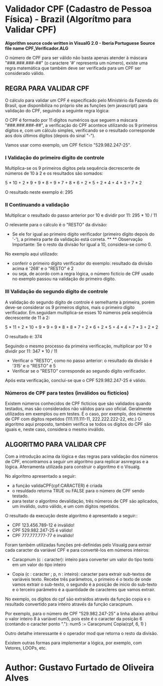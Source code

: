 # Validador CPF (Cadastro de Pessoa Física) - Brazil (Algorítmo para Validar CPF)

**Algorithm source code written in VisualG 2.0 - Iberia Portuguese**
**Source file name CPF_Verificador.ALG**

O número de CPF para ser válido não basta apenas atender à máscara "###.###.###-##" (o caractere '#' representa um número), existe uma regra matemática que também deve ser verificada para um CPF ser considerado válido.

## REGRA PARA VALIDAR CPF
O cálculo para validar um CPF é especificado pelo Ministério da Fazenda do Brasil, que disponibiliza no próprio site as funções (em javascript) para validação do CPF, seguindo a seguinte regra lógica:

O CPF é formado por 11 dígitos numéricos que seguem a máscara "###.###.###-##", a verificação do CPF acontece utilizando os 9 primeiros dígitos e, com um cálculo simples, verificando se o resultado corresponde aos dois últimos dígitos (depois do sinal "-").

Vamos usar como exemplo, um CPF fictício "529.982.247-25".

### I Validação do primeiro dígito de controle

Multiplica-se os 9 primeiros dígitos pela sequência decrescente de números de 10 à 2 e os resultados são somados:

5 * 10 + 2 * 9 + 9 * 8 + 9 * 7 + 8 * 6 + 2 * 5 + 2 * 4 + 4 * 3 + 7 * 2

O resultado neste exemplo é: 295

### II Continuando a validação

Multiplicar o resultado do passo anterior por 10 e dividir por 11: 295 * 10 / 11

O relevante para o cálculo é o "RESTO" da divisão:
- Se ele for igual ao primeiro dígito verificador (primeiro dígito depois do '-'), a primeira parte da validação está correta. **
** Observação Importante: Se o resto da divisão for igual a 10, considera-se como 0.

No exemplo aqui utilizado:
- conferir o primeiro dígito verificador do exemplo: resultado da divisão acima é '268' e o "RESTO" é 2
- ou seja, de acordo com a regra lógica, o número fictício de CPF usado no exemplo passou na validação do primeiro dígito.

### III Validação do segundo dígito de controle

A validação do segundo dígito de controle é semelhante à primeira, porém deve-se considerar os 9 primeiros dígitos, mais o primeiro dígito verificador.
Em.seguidam multiplica-se esses 10 números pela seqüência decrescente de 11 a 2:

5 * 11 + 2 * 10 + 9 * 9 + 9 * 8 + 8 * 7 + 2 * 6 + 2 * 5 + 4 * 4 + 7 * 3 + 2 * 2

O resultado é: 374

Seguindo o mesmo processo da primeira verificação, multiplicar por 10 e dividir por 11: 347 * 10 / 11

- Verificar o "RESTO", como no passo anterior: o resultado da divisão é '315' e o "RESTO" é 5
- Verificar se o "RESTO" corresponde ao segundo dígito verificador.

Após esta verificação, conclui-se que o CPF 529.982.247-25 é válido.

### Números de CPF para testes (inválidos ou fictícios)

Existem números conhecidos de CPF fictícios que são validados quando testados, mas são considerados não válidos para uso oficial. Geralmente utilizados em exemplos ou em testes. É o caso, por exemplo, dos números de CPF com dígitos repetidos (111.111.111-11, 222.222.222-22, etc.)
O algoritmo aqui proposto, também verifica se todos os dígitos do CPF são iguais e, neste caso, considera o mesmo inválido.

## ALGORITMO PARA VALIDAR CPF

Com a introdução acima da lógica e das regras para validação dos números de CPF, encontramos a seguir um algoritmo para replicar asnregras e a lògica.
Aferramenta utilizada para construir o algoritmo ë o Visualg.

No algoritmo apresentado a seguir:

- a função validaCPF(cpf:CARACTER) é criada
- o resuldado retorna TRUE ou FALSE para o número de CPF sendo testado.
- para testar o algorítmo devalidação, três números de CPF são aplicados, um inválido, outro válido, e um com dígitos repetidos. 

O resultado da execução deste algoritmo é apresentado a seguir::
- CPF 123.456.789-12 é inválido!
- CPF 529.982.247-25 é válido!
- CPF 777.777.777-77 é inválido!

Foram também utilizadas funções pré-definidas pelo Visualg para extrair cada caracter da variável CPF e para convertê-los em números inteiros:
- Caracpnum (c : caracter): inteiro
para converter um valor do tipo texto em um valor do tipo inteiro

- Copia (c : caracter ; p, n : inteiro): caracter para extrair sub-textos de variáveis texto.
Recebe três parâmetros, o primeiro é o texto de onde vamos extrair o sub-texto, o segundo é a posição de inicio do sub-texto e o terceiro parâmetro é a quantidade de caracteres que vamos extrair.

No exemplo, os dígitos do cpf sāo extraídos através da função copia e o resultado convertido para inteiro através da função caracpnum.

Por exemplo, para o número de CPF "529.982.247-25" a linha abaixo atribui o valor inteiro 8 à variável num5, pois este é o caracter da posição 6 (contando o caracter ponto "."): 
num5 := Caracpnum( Copia(cpf, 6, 1) )

Outro detalhe interessante é o operador mod que retorna o resto da divisão.

Existem outras formas para implementar a lógica, por exemplo, com Vetores, LOOPs, etc. 

# Author: Gustavo Furtado de Oliveira Alves
